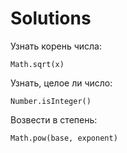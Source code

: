# Solutions

Узнать корень числа:
```
Math.sqrt(x)
```

Узнать, целое ли число:
```
Number.isInteger()
```

Возвести в степень:
```
Math.pow(base, exponent)
```